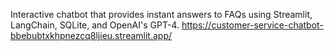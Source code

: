 Interactive chatbot that provides instant answers to FAQs using Streamlit, LangChain, SQLite, and OpenAI's GPT-4.
https://customer-service-chatbot-bbebubtxkhpnezcq8ljieu.streamlit.app/

